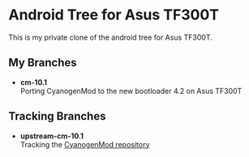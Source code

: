 
Android Tree for Asus TF300T
============================

This is my private clone of the android tree for Asus TF300T.


My Branches
-----------

  * **cm-10.1**  
    Porting CyanogenMod to the new bootloader 4.2 on Asus TF300T


Tracking Branches
-----------------

  * **upstream-cm-10.1**  
    Tracking the [CyanogenMod repository](https://github.com/CyanogenMod/android_device_asus_tf300t)

